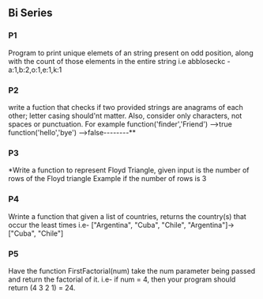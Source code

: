 ## Bi Series

### P1
Program to print unique elemets of an string present on odd position, along with the count of those elements in the entire string
i.e abbloseckc - a:1,b:2,o:1,e:1,k:1

### P2
write a fuction that checks if two provided strings are anagrams of each other; letter casing should'nt matter. Also, consider
only characters, not spaces or punctuation. For example
function('finder','Friend') -->true
function('hello','bye') -->false--------**

### P3
*Write a function to represent Floyd Triangle, given input is the number of rows of the Floyd triangle
Example if the number of rows is 3

### P4
Wrinte a function that given a list of countries, returns the country(s) that occur the least times
i.e- ["Argentina", "Cuba", "Chile", "Argentina"]->["Cuba", "Chile"]

### P5
Have the function FirstFactorial(num) take the num parameter being passed and return the factorial of it. 
i.e-  if num = 4, then your program should return (4 3 2 1) = 24.